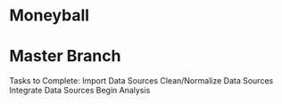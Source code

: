 # Moneyball
# Master Branch

Tasks to Complete:
  Import Data Sources
  Clean/Normalize Data Sources
  Integrate Data Sources
  Begin Analysis
